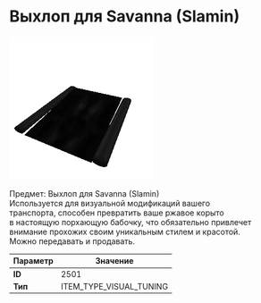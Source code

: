 # Выхлоп для Savanna (Slamin)

![Item Image](../img/2501.webp?raw=true)

Предмет: Выхлоп для Savanna (Slamin)<br>Используется для визуальной модификаций вашего<br>транспорта, способен превратить ваше ржавое корыто<br>в настоящую порхающую бабочку, что обязательно привлечет<br>внимание прохожих своим уникальным стилем и красотой.<br>Можно передавать и продавать.


| Параметр | Значение |
|----------|----------|
| **ID** | 2501 |
| **Тип** | ITEM_TYPE_VISUAL_TUNING |

